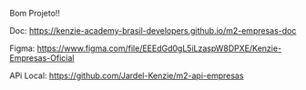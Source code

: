 Bom Projeto!! 

Doc: https://kenzie-academy-brasil-developers.github.io/m2-empresas-doc

Figma: https://www.figma.com/file/EEEdGd0gL5iLzaspW8DPXE/Kenzie-Empresas-Oficial

APi Local: https://github.com/Jardel-Kenzie/m2-api-empresas